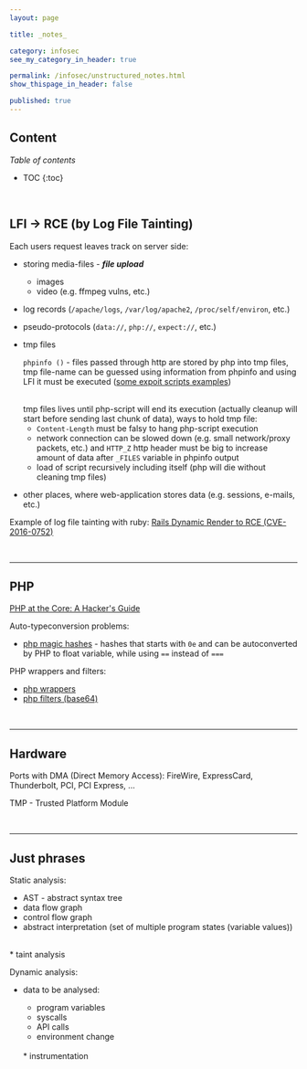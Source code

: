 ```yaml
---
layout: page

title: _notes_

category: infosec
see_my_category_in_header: true

permalink: /infosec/unstructured_notes.html
show_thispage_in_header: false

published: true
---
```


<article class="markdown-body" markdown="1">

# Content
<div class="spoiler"><div class="spoiler-title">
    <i>Table of contents</i>
</div><div class="spoiler-text" markdown="1">

* TOC
{:toc}

</div>
</div>

<br>

## LFI -> RCE (by Log File Tainting)

Each users request leaves track on server side:

- storing media-files - ***file upload***
    - images
    - video (e.g. ffmpeg vulns, etc.)
- log records (`/apache/logs`, `/var/log/apache2`, `/proc/self/environ`, etc.)
- pseudo-protocols (`data://`, `php://`, `expect://`, etc.)
- tmp files

    `phpinfo ()` - files passed through http are stored by php into tmp files, tmp file-name can be guessed using information from phpinfo and using LFI it must be executed ([some expoit scripts examples](https://rdot.org/forum/showthread.php?t=1134&page=2))

    <br>
    tmp files lives until php-script will end its execution (actually cleanup will start before sending last chunk of data), ways to hold tmp file:

    - `Content-Length` must be falsy to hang php-script execution
    - network connection can be slowed down (e.g. small network/proxy packets, etc.) and `HTTP_Z` http header must be big to increase amount of data after `_FILES` variable in phpinfo output
    - load of script recursively including itself (php will die without cleaning tmp files)

- other places, where web-application stores data (e.g. sessions, e-mails, etc.)

Example of log file tainting with ruby: [Rails Dynamic Render to RCE (CVE-2016-0752)](https://nvisium.com/blog/2016/01/26/rails-dynamic-render-to-rce-cve-2016-0752/)

<!--Loading shell through LFI:

    Через медиа-файлы (фото, видео, документы и т. д.). Для реализации этого способа требуется доступ к странице загрузки файлов (возможно, админке или менеджеру файлов).
    Через файлы логов (/apache/logs/error.log, /var/log/access_log, /proc/self/environ, /proc/self/cmdline, /proc/self/fd/X и многие другие). Здесь стоит учесть, что чем больше размер логов, тем труднее произвести успешную атаку. В некоторых случаях PHP должен быть запущен в режиме совместимости с CGI или же должна существовать виртуальная файловая система /proc, для доступа к которой необходимы соответствующие права.
    Через псевдопротоколы (data:, php://input, php://filter), требующие наличия директивы allow_url_include=On (по умолчанию — Off) и версии PHP >= 5.2.
    Через файлы сессий (/tmp/sess_*, /var/lib/php/session/). Естественно, атакующий должен иметь возможность записывать свои данные в сессию.
    Через мыло. При этом в уязвимой CMS должна присутствовать возможность отправки писем от www-юзера, а также иметься доступная для чтения директория с отправленными мейлами (к примеру, /var/spool/mail).
    (/tmp/php*, C:tmpphp*). -->

<br>

---

## PHP

[PHP at the Core: A Hacker's Guide](http://php.net/manual/en/internals2.php)

Auto-typeconversion problems:

* [php magic hashes](https://www.whitehatsec.com/blog/magic-hashes/) - hashes that starts with `0e` and can be autoconverted by PHP to float variable, while using `==` instead of `===`

PHP wrappers and filters:

* [php wrappers](https://secure.php.net/manual/en/wrappers.php)
* [php filters (base64)](https://secure.php.net/manual/en/filters.convert.php)

<br>

---

## Hardware

Ports with DMA (Direct Memory Access): FireWire, ExpressCard, Thunderbolt, PCI, PCI Express, ...

TMP - Trusted Platform Module

<br>

---

## Just phrases

Static analysis:

* AST - abstract syntax tree
* data flow graph
* control flow graph
* abstract interpretation (set of multiple program states (variable values))
<br>
* taint analysis

Dynamic analysis:

* data to be analysed:

    * program variables
    * syscalls
    * API calls
    * environment change
    <br>
    * instrumentation


<!--MS Office execution contexts:

* Plugins
* OLE - Object Linking and Embedding-->


</article>

